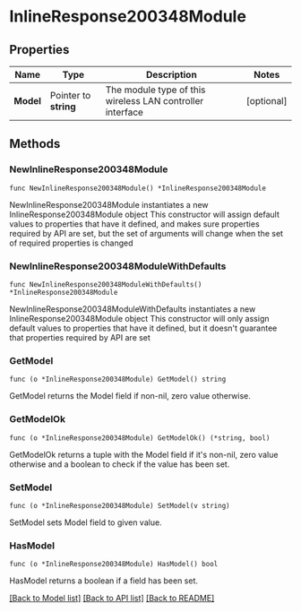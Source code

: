 # InlineResponse200348Module

## Properties

Name | Type | Description | Notes
------------ | ------------- | ------------- | -------------
**Model** | Pointer to **string** | The module type of this wireless LAN controller interface | [optional] 

## Methods

### NewInlineResponse200348Module

`func NewInlineResponse200348Module() *InlineResponse200348Module`

NewInlineResponse200348Module instantiates a new InlineResponse200348Module object
This constructor will assign default values to properties that have it defined,
and makes sure properties required by API are set, but the set of arguments
will change when the set of required properties is changed

### NewInlineResponse200348ModuleWithDefaults

`func NewInlineResponse200348ModuleWithDefaults() *InlineResponse200348Module`

NewInlineResponse200348ModuleWithDefaults instantiates a new InlineResponse200348Module object
This constructor will only assign default values to properties that have it defined,
but it doesn't guarantee that properties required by API are set

### GetModel

`func (o *InlineResponse200348Module) GetModel() string`

GetModel returns the Model field if non-nil, zero value otherwise.

### GetModelOk

`func (o *InlineResponse200348Module) GetModelOk() (*string, bool)`

GetModelOk returns a tuple with the Model field if it's non-nil, zero value otherwise
and a boolean to check if the value has been set.

### SetModel

`func (o *InlineResponse200348Module) SetModel(v string)`

SetModel sets Model field to given value.

### HasModel

`func (o *InlineResponse200348Module) HasModel() bool`

HasModel returns a boolean if a field has been set.


[[Back to Model list]](../README.md#documentation-for-models) [[Back to API list]](../README.md#documentation-for-api-endpoints) [[Back to README]](../README.md)


